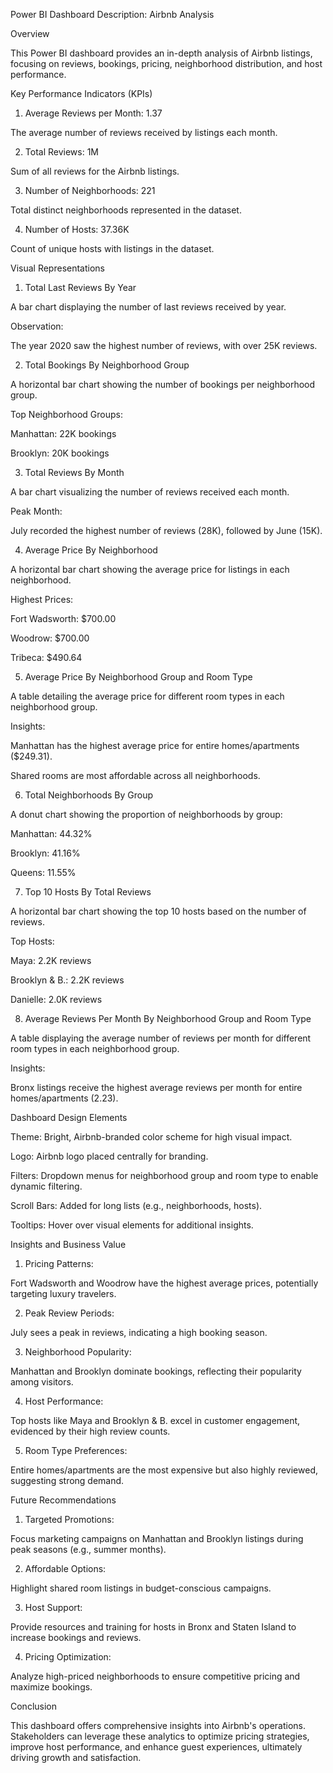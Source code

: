 Power BI Dashboard Description: Airbnb Analysis

Overview

This Power BI dashboard provides an in-depth analysis of Airbnb listings, focusing on reviews, bookings, pricing, neighborhood distribution, and host performance.

Key Performance Indicators (KPIs)

1. Average Reviews per Month: 1.37

The average number of reviews received by listings each month.

2. Total Reviews: 1M

Sum of all reviews for the Airbnb listings.

3. Number of Neighborhoods: 221

Total distinct neighborhoods represented in the dataset.

4. Number of Hosts: 37.36K

Count of unique hosts with listings in the dataset.

Visual Representations

1. Total Last Reviews By Year

A bar chart displaying the number of last reviews received by year.

Observation:

The year 2020 saw the highest number of reviews, with over 25K reviews.

2. Total Bookings By Neighborhood Group

A horizontal bar chart showing the number of bookings per neighborhood group.

Top Neighborhood Groups:

Manhattan: 22K bookings

Brooklyn: 20K bookings

3. Total Reviews By Month

A bar chart visualizing the number of reviews received each month.

Peak Month:

July recorded the highest number of reviews (28K), followed by June (15K).

4. Average Price By Neighborhood

A horizontal bar chart showing the average price for listings in each neighborhood.

Highest Prices:

Fort Wadsworth: $700.00

Woodrow: $700.00

Tribeca: $490.64

5. Average Price By Neighborhood Group and Room Type

A table detailing the average price for different room types in each neighborhood group.

Insights:

Manhattan has the highest average price for entire homes/apartments ($249.31).

Shared rooms are most affordable across all neighborhoods.

6. Total Neighborhoods By Group

A donut chart showing the proportion of neighborhoods by group:

Manhattan: 44.32%

Brooklyn: 41.16%

Queens: 11.55%

7. Top 10 Hosts By Total Reviews

A horizontal bar chart showing the top 10 hosts based on the number of reviews.

Top Hosts:

Maya: 2.2K reviews

Brooklyn & B.: 2.2K reviews

Danielle: 2.0K reviews

8. Average Reviews Per Month By Neighborhood Group and Room Type

A table displaying the average number of reviews per month for different room types in each neighborhood group.

Insights:

Bronx listings receive the highest average reviews per month for entire homes/apartments (2.23).


Dashboard Design Elements

Theme: Bright, Airbnb-branded color scheme for high visual impact.

Logo: Airbnb logo placed centrally for branding.

Filters: Dropdown menus for neighborhood group and room type to enable dynamic filtering.

Scroll Bars: Added for long lists (e.g., neighborhoods, hosts).

Tooltips: Hover over visual elements for additional insights.


Insights and Business Value

1. Pricing Patterns:

Fort Wadsworth and Woodrow have the highest average prices, potentially targeting luxury travelers.

2. Peak Review Periods:

July sees a peak in reviews, indicating a high booking season.

3. Neighborhood Popularity:

Manhattan and Brooklyn dominate bookings, reflecting their popularity among visitors.

4. Host Performance:

Top hosts like Maya and Brooklyn & B. excel in customer engagement, evidenced by their high review counts.

5. Room Type Preferences:

Entire homes/apartments are the most expensive but also highly reviewed, suggesting strong demand.

Future Recommendations

1. Targeted Promotions:

Focus marketing campaigns on Manhattan and Brooklyn listings during peak seasons (e.g., summer months).

2. Affordable Options:

Highlight shared room listings in budget-conscious campaigns.

3. Host Support:

Provide resources and training for hosts in Bronx and Staten Island to increase bookings and reviews.

4. Pricing Optimization:

Analyze high-priced neighborhoods to ensure competitive pricing and maximize bookings.

Conclusion

This dashboard offers comprehensive insights into Airbnb's operations. Stakeholders can leverage these analytics to optimize pricing strategies, improve host performance, and enhance guest experiences, ultimately driving growth and satisfaction.


